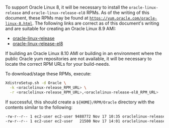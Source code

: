 To support Oracle Linux 8, it will be necessary to install the `oracle-linux-release` and `oracle-linux-release-el8` RPMs. As of the writing of this document, these RPMs may be found at [`https://yum.oracle.com/oracle-linux-8.html`](https://yum.oracle.com/oracle-linux-8.html). The following links are correct as of this document's writing and are suitable for creating an Oracle Linux 8.9 AMI:

- [oracle-linux-release](https://yum.oracle.com/repo/OracleLinux/OL8/baseos/latest/x86_64/getPackage/oraclelinux-release-8.9-1.0.8.el8.x86_64.rpm)
- [oracle-linux-release-el8](https://yum.oracle.com/repo/OracleLinux/OL8/baseos/latest/x86_64/getPackage/oraclelinux-release-el8-1.0-35.el8.x86_64.rpm)

If building an Oracle Linux 8.10 AMI or building in an environment where the public Oracle yum repositories are not available, it will be necessary to locate the correct RPM URLs for your build-needs.

To download/stage these RPMs, execute:

~~~bash
XdistroSetup.sh -d Oracle \
  -k <oraclelinux-release_RPM_URL> \
  -r <oraclelinux-release_RPM_URL>,<oraclelinux-release-el8_RPM_URL> 
~~~

If successful, this should create a `${HOME}/RPM/Oracle` directory with the contents similar to the following:

~~~bash
-rw-r--r-- 1 ec2-user ec2-user 9488772 Nov 17 10:35 oraclelinux-release-8.9-1.0.8.el8.x86_64.rpm
-rw-r--r-- 1 ec2-user ec2-user   21500 Nov 17 14:01 oraclelinux-release-el8-1.0-35.el8.x86_64.rpm
~~~
